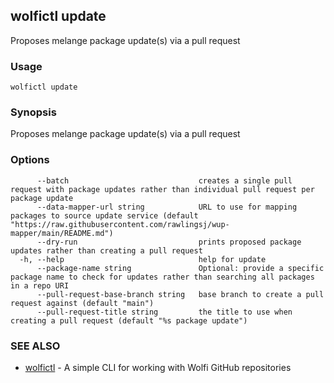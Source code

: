 ## wolfictl update

Proposes melange package update(s) via a pull request

### Usage

```
wolfictl update
```

### Synopsis

Proposes melange package update(s) via a pull request

### Options

```
      --batch                             creates a single pull request with package updates rather than individual pull request per package update
      --data-mapper-url string            URL to use for mapping packages to source update service (default "https://raw.githubusercontent.com/rawlingsj/wup-mapper/main/README.md")
      --dry-run                           prints proposed package updates rather than creating a pull request
  -h, --help                              help for update
      --package-name string               Optional: provide a specific package name to check for updates rather than searching all packages in a repo URI
      --pull-request-base-branch string   base branch to create a pull request against (default "main")
      --pull-request-title string         the title to use when creating a pull request (default "%s package update")
```

### SEE ALSO

* [wolfictl](wolfictl.md)	 - A simple CLI for working with Wolfi GitHub repositories

